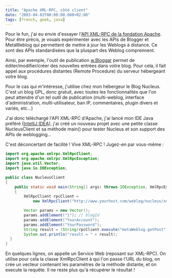 ```yaml
---
title: "Apache XML-RPC, côté client"
date: "2003-04-03T00:00:00.000+02:00"
tags: [french, geek, java]
---
```


Pour le fun, j'ai eu envie d'essayer l'[API XML-RPC de la fondation Apache](http://ws.apache.org/xmlrpc/). Pour être précis, je vouais expérimenter avec les APIs de Blogger et MetaWeblog qui permettent de mettre à jour les Weblogs à distance. Ce sont des APIs standardisées que la pluspart des Weblog comprennent.  
  
Ainsi, par exemple, l'outil de publication [w.Bloggar](http://wbloggar.com/) permet de éditer/modifier/créer des nouvelles entrées dans votre blog. Pour cela, il fait appel aux procédures distantes (Remote Procedure) du serveur hébergeant votre blog.  
  
Pour le cas qui m'intéresse, j'utilise chez mon hébergeur le Blog Nucleus. C'est un blog GPL, donc gratuit, avec toutes les fonctionnalités que l'on peut attendre d'un tel outil de publication (multi-weblog, interface d'administration, multi-utilisateur, ban IP, commentaires, plugin divers et variés, etc...)  
  
J'ai donc téléchargé l'API XML-RPC d'Apache, j'ai lancé mon IDE Java préféré ([IntelliJ IDEA](http://www.intellij.com/)), j'ai créé un nouveau projet avec une petite classe NucleusClient et sa méthode main() pour tester Nucleus et son support des APIs de weblogging...  
  
C'est déconcertant de facilité ! Vive XML-RPC ! Jugez-en par vous-même :  

```java
import org.apache.xmlrpc.XmlRpcClient;
import org.apache.xmlrpc.XmlRpcException;
import java.util.Vector;
import java.io.IOException;

public class NucleusClient
{
    public static void main(String[] args) throws IOException, XmlRpcException
    {
        XmlRpcClient rpcClient = 
            new XmlRpcClient("http://www.yourhost.com/weblog/nucleus/xmlrpc/server.php");

        Vector params = new Vector();
        params.addElement("1"); // blogId
        params.addElement("YourAccount");
        params.addElement("YourPassword");
        String result = (String)rpcClient.execute("metaWeblog.getPost", params);
        System.out.println("result = " + result);
  }
}
```

  
  
En quelques lignes, on appelle un Service Web (reposant sur XML-RPC). On utilise pour cela la classe XmlRpcClient à qui l'on passe l'URL du blog, on crée un vecteur contenant les paramètres de la méthode distante, et on execute la requête. Il ne reste plus qu'à récupérer le résultat !
